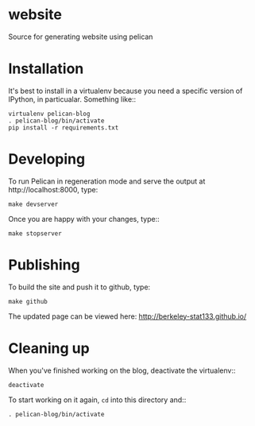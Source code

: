website
=======

Source for generating website using pelican

Installation
============

It's best to install in a virtualenv because you need a specific version of
IPython, in particualar.  Something like::

    virtualenv pelican-blog
    . pelican-blog/bin/activate
    pip install -r requirements.txt

Developing
==========

To run Pelican in regeneration mode and serve the output at
http://localhost:8000, type:

    make devserver

Once you are happy with your changes, type::

    make stopserver

Publishing
==========

To build the site and push it to github, type:

    make github

The updated page can be viewed here: http://berkeley-stat133.github.io/

Cleaning up
===========

When you've finished working on the blog, deactivate the virtualenv::

    deactivate

To start working on it again, ``cd`` into this directory and::

    . pelican-blog/bin/activate
